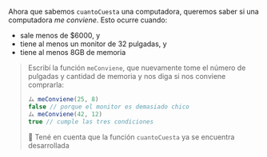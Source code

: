 Ahora que sabemos `cuantoCuesta` una computadora, queremos saber si una computadora _me conviene_. Esto ocurre cuando: 

* sale menos de $6000, y
* tiene al menos un monitor de 32 pulgadas, y
* tiene al menos 8GB de memoria

> Escribí la función `meConviene`, que nuevamente tome el número de pulgadas y cantidad de memoria y nos diga si nos conviene comprarla: 
> 
> ```javascript
> ム meConviene(25, 8)
> false // porque el monitor es demasiado chico
> ム meConviene(42, 12)
> true // cumple las tres condiciones
> ```
> 
> :memo: Tené en cuenta que la función `cuantoCuesta` ya se encuentra desarrollada

